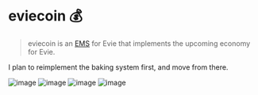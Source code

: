# eviecoin :moneybag:

> eviecoin is an [EMS](https://github.com/TeamEvie/ems) for Evie that implements the upcoming economy for Evie.

I plan to reimplement the baking system first, and move from there.

![image](https://user-images.githubusercontent.com/69066026/179382080-3af33352-ace7-4ee1-b039-29d2259c32c9.png)
![image](https://user-images.githubusercontent.com/69066026/179382083-dd33728c-9219-4dcf-8934-9d5f99a0cfd6.png)
![image](https://user-images.githubusercontent.com/69066026/179382087-dc8473da-68ef-45ea-ae06-010a83ffb63e.png)
![image](https://user-images.githubusercontent.com/69066026/179382089-b457f659-f21d-4056-b733-47bf607bd04a.png)
